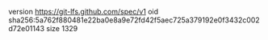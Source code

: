 version https://git-lfs.github.com/spec/v1
oid sha256:5a762f880481e22ba0e8a9e72fd42f5aec725a379192e0f3432c002d72e01143
size 1329

